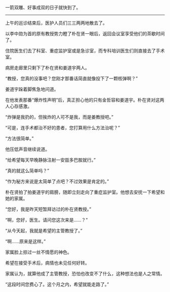 一箭双雕、好事成双的日子就快到了。

* * *

上午的巡诊结束后，医护人员们三三两两地散去了。

以李中勋为首的原有教授势力瞪了朴在贤一眼后，返回会议室享受他们的茶歇时间了。

住院医生们去了科室、重症监护室或是急诊室，而专科培训医生们则直接去了手术室。

病房走廊里只剩下了朴在贤和姜道宇两人。

“教授，您真的没事吧？您刚才那番话简直就像投下了一颗核弹啊？”

姜道宇跺着脚焦急地问道。

在他发表那番“爆炸性声明”后，真正担心他的只有金哲容和姜道宇。朴在贤对这两人心存感激。

“炸弹是我扔的，但挨炸的人可不是我，而是姜教授吧。”

“可是，连手术都治不好的患者，您打算用什么方法治呢？”

“方法很简单。”

他压低声音继续说道。

“给希望每天早晚静脉注射一安瓿多巴胺就行。”

“真的就这么简单吗？”

“作为秘方来说是太简单了点吧？不过效果是肯定的。”

朴在贤拍了拍姜道宇的肩膀，随即立刻走向了重症监护室。他想去安抚一下希望和她的家属。

“您好，我是昨天短暂拜访过的朴在贤教授。”

“啊，您好，医生。请问您这次来是……？”

“从今天起，我就是希望的主管教授了。”

“啊……原来是这样。”

家属脸上掠过一丝不情愿的神色。

希望在接受手术后，病情也未见任何好转。

家属认为，就算他成了主管教授，恐怕也改变不了什么，这种想法也是人之常情。

“这段时间您费心了。这个月之内，希望就能走路了。”